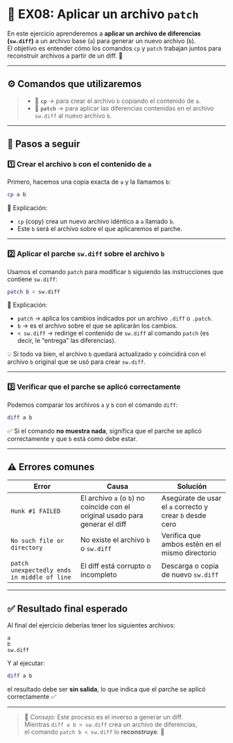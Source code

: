 # 🧩 EX08: Aplicar un archivo `patch`

En este ejercicio aprenderemos a **aplicar un archivo de diferencias (`sw.diff`)** a un archivo base (`a`) para generar un nuevo archivo (`b`).  
El objetivo es entender cómo los comandos `cp` y `patch` trabajan juntos para reconstruir archivos a partir de un diff. 🧠

---

## ⚙️ Comandos que utilizaremos

> - 📄 **`cp`** → para crear el archivo `b` copiando el contenido de `a`.  
> - 🧩 **`patch`** → para aplicar las diferencias contenidas en el archivo `sw.diff` al nuevo archivo `b`.

---

## 🚀 Pasos a seguir

### 1️⃣ Crear el archivo `b` con el contenido de `a`

Primero, hacemos una copia exacta de `a` y la llamamos `b`:

```bash
cp a b
```

📘 Explicación:
- `cp` (copy) crea un nuevo archivo idéntico a `a` llamado `b`.  
- Este `b` será el archivo sobre el que aplicaremos el parche.

---

### 2️⃣ Aplicar el parche `sw.diff` sobre el archivo `b`

Usamos el comando `patch` para modificar `b` siguiendo las instrucciones que contiene `sw.diff`:

```bash
patch b < sw.diff
```

📘 Explicación:
- `patch` → aplica los cambios indicados por un archivo `.diff` o `.patch`.  
- `b` → es el archivo sobre el que se aplicarán los cambios.  
- `< sw.diff` → redirige el contenido de `sw.diff` al comando `patch` (es decir, le “entrega” las diferencias).

💡 Si todo va bien, el archivo `b` quedará actualizado y coincidirá con el archivo `b` original que se usó para crear `sw.diff`.

---

### 3️⃣ Verificar que el parche se aplicó correctamente

Podemos comparar los archivos `a` y `b` con el comando `diff`:

```bash
diff a b
```

✅ Si el comando **no muestra nada**, significa que el parche se aplicó correctamente y que `b` está como debe estar.

---

## ⚠️ Errores comunes

| Error | Causa | Solución |
|--------|--------|-----------|
| `Hunk #1 FAILED` | El archivo `a` (o `b`) no coincide con el original usado para generar el diff | Asegúrate de usar el `a` correcto y crear `b` desde cero |
| `No such file or directory` | No existe el archivo `b` o `sw.diff` | Verifica que ambos estén en el mismo directorio |
| `patch unexpectedly ends in middle of line` | El diff está corrupto o incompleto | Descarga o copia de nuevo `sw.diff` |

---

## ✅ Resultado final esperado

Al final del ejercicio deberías tener los siguientes archivos:

```
a
b
sw.diff
```

Y al ejecutar:
```bash
diff a b
```
el resultado debe ser **sin salida**, lo que indica que el parche se aplicó correctamente ✅

---

> 💬 *Consejo:* Este proceso es el inverso a generar un diff.  
> Mientras `diff a b > sw.diff` crea un archivo de diferencias,  
> el comando `patch b < sw.diff` lo **reconstruye**. 🚀
